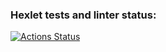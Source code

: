 ### Hexlet tests and linter status:
[![Actions Status](https://github.com/Lunoed/python-project-49/actions/workflows/hexlet-check.yml/badge.svg)](https://github.com/Lunoed/python-project-49/actions)